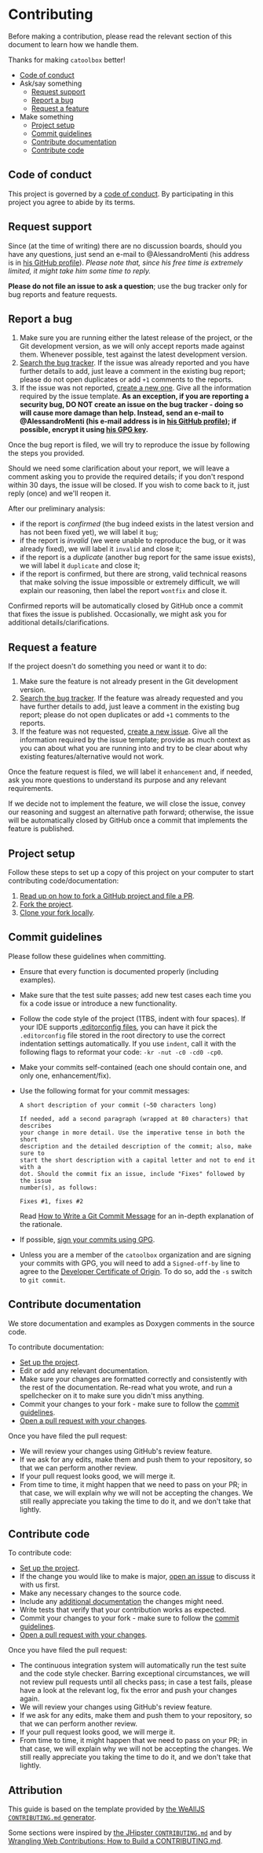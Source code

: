 # Contributing
Before making a contribution, please read the relevant section of this document
to learn how we handle them.

Thanks for making `catoolbox` better!

* [Code of conduct](#code-of-conduct)
* Ask/say something
  * [Request support](#request-support)
  * [Report a bug](#report-a-bug)
  * [Request a feature](#request-a-feature)
* Make something
  * [Project setup](#project-setup)
  * [Commit guidelines](#commit-guidelines)
  * [Contribute documentation](#contribute-documentation)
  * [Contribute code](#contribute-code)

## Code of conduct
This project is governed by a [code of conduct](CODE_OF_CONDUCT.md). By
participating in this project you agree to abide by its terms.

## Request support
Since (at the time of writing) there are no discussion boards, should you have
any questions, just send an e-mail to @AlessandroMenti (his address is in [his
GitHub profile](https://github.com/AlessandroMenti)). *Please note that, since
his free time is extremely limited, it might take him some time to reply.*

**Please do not file an issue to ask a question**; use the bug tracker only for
bug reports and feature requests.

## Report a bug
1. Make sure you are running either the latest release of the project, or the
   Git development version, as we will only accept reports made against them.
   Whenever possible, test against the latest development version.
2. [Search the bug tracker](https://github.com/catoolbox/catoolbox/issues).
   If the issue was already reported and you have further details to add,
   just leave a comment in the existing bug report; please do not open
   duplicates or add `+1` comments to the reports.
3. If the issue was not reported, [create a new one](https://github.com/catoolbox/catoolbox/issues/new).
   Give all the information required by the issue template.
   **As an exception, if you are reporting a security bug, DO NOT create an
   issue on the bug tracker - doing so will cause more damage than help.
   Instead, send an e-mail to @AlessandroMenti (his e-mail address is in [his
   GitHub profile](https://github.com/AlessandroMenti)); if possible, encrypt
   it using [his GPG key](https://www.alessandromenti.it/downloads/pubkey-0xBF334213F5C5CA03.asc).**

Once the bug report is filed, we will try to reproduce the issue by following
the steps you provided.

Should we need some clarification about your report, we will leave a comment
asking you to provide the required details; if you don't respond within 30 days,
the issue will be closed. If you wish to come back to it, just reply (once)
and we'll reopen it.

After our preliminary analysis:

* if the report is *confirmed* (the bug indeed exists in the latest version and
  has not been fixed yet), we will label it `bug`;
* if the report is *invalid* (we were unable to reproduce the bug, or it was
  already fixed), we will label it `invalid` and close it;
* if the report is a *duplicate* (another bug report for the same issue
  exists), we will label it `duplicate` and close it;
* if the report is confirmed, but there are strong, valid technical reasons
  that make solving the issue impossible or extremely difficult, we will
  explain our reasoning, then label the report `wontfix` and close it.

Confirmed reports will be automatically closed by GitHub once a commit that
fixes the issue is published. Occasionally, we might ask you for additional
details/clarifications.

## Request a feature
If the project doesn't do something you need or want it to do:

1. Make sure the feature is not already present in the Git development version.
2. [Search the bug tracker](https://github.com/catoolbox/catoolbox/issues).
   If the feature was already requested and you have further details to add,
   just leave a comment in the existing bug report; please do not open
   duplicates or add `+1` comments to the reports.
3. If the feature was not requested, [create a new issue](https://github.com/catoolbox/catoolbox/issues/new).
   Give all the information required by the issue template; provide as much
   context as you can about what you are running into and try to be clear
   about why existing features/alternative would not work.

Once the feature request is filed, we will label it `enhancement` and, if
needed, ask you more questions to understand its purpose and any relevant
requirements.

If we decide not to implement the feature, we will close the issue, convey our
reasoning and suggest an alternative path forward; otherwise, the issue will be
automatically closed by GitHub once a commit that implements the feature is
published.

## Project setup
Follow these steps to set up a copy of this project on your computer to start
contributing code/documentation:

1. [Read up on how to fork a GitHub project and file a PR](https://guides.github.com/activities/forking).
2. [Fork the project](https://guides.github.com/activities/forking/#fork).
3. [Clone your fork locally](https://help.github.com/articles/cloning-a-repository/).

## Commit guidelines
Please follow these guidelines when committing.

* Ensure that every function is documented properly (including examples).
* Make sure that the test suite passes; add new test cases each time you fix a
  code issue or introduce a new functionality.
* Follow the code style of the project (1TBS, indent with four spaces). If your
  IDE supports [.editorconfig files](http://editorconfig.org/), you can have it
  pick the `.editorconfig` file stored in the root directory to use the correct
  indentation settings automatically. If you use `indent`, call it with the
  following flags to reformat your code: `-kr -nut -c0 -cd0 -cp0`.
* Make your commits self-contained (each one should contain one, and only one,
  enhancement/fix).
* Use the following format for your commit messages:

  ```
  A short description of your commit (~50 characters long)

  If needed, add a second paragraph (wrapped at 80 characters) that describes
  your change in more detail. Use the imperative tense in both the short
  description and the detailed description of the commit; also, make sure to
  start the short description with a capital letter and not to end it with a
  dot. Should the commit fix an issue, include "Fixes" followed by the issue
  number(s), as follows:

  Fixes #1, fixes #2
  ```

  Read [How to Write a Git Commit Message](https://chris.beams.io/posts/git-commit/)
  for an in-depth explanation of the rationale.
* If possible, [sign your commits using GPG](https://help.github.com/articles/signing-commits-using-gpg/).
* Unless you are a member of the `catoolbox` organization and are signing
  your commits with GPG, you will need to add a `Signed-off-by` line to
  agree to the [Developer Certificate of Origin](https://developercertificate.org/).
  To do so, add the `-s` switch to `git commit`.

## Contribute documentation
We store documentation and examples as Doxygen comments in the source code.

To contribute documentation:

* [Set up the project](#project-setup).
* Edit or add any relevant documentation.
* Make sure your changes are formatted correctly and consistently with the
  rest of the documentation. Re-read what you wrote, and run a spellchecker on
  it to make sure you didn't miss anything.
* Commit your changes to your fork - make sure to follow the
  [commit guidelines](#commit-guidelines).
* [Open a pull request with your changes](https://github.com/catoolbox/catoolbox/pulls).

Once you have filed the pull request:

* We will review your changes using GitHub's review feature.
* If we ask for any edits, make them and push them to your repository, so that
  we can perform another review.
* If your pull request looks good, we will merge it.
* From time to time, it might happen that we need to pass on your PR; in that
  case, we will explain why we will not be accepting the changes. We still
  really appreciate you taking the time to do it, and we don't take that
  lightly.

## Contribute code
To contribute code:

* [Set up the project](#project-setup).
* If the change you would like to make is major, [open an issue](#request-a-feature)
  to discuss it with us first.
* Make any necessary changes to the source code.
* Include any [additional documentation](#contribute-documentation) the changes might need.
* Write tests that verify that your contribution works as expected.
* Commit your changes to your fork - make sure to follow the
  [commit guidelines](#commit-guidelines).
* [Open a pull request with your changes](https://github.com/catoolbox/catoolbox/pulls).

Once you have filed the pull request:

* The continuous integration system will automatically run the test suite and
  the code style checker. Barring exceptional circumstances, we will not
  review pull requests until all checks pass; in case a test fails, please
  have a look at the relevant log, fix the error and push your changes again.
* We will review your changes using GitHub's review feature.
* If we ask for any edits, make them and push them to your repository, so that
  we can perform another review.
* If your pull request looks good, we will merge it.
* From time to time, it might happen that we need to pass on your PR; in that
  case, we will explain why we will not be accepting the changes. We still
  really appreciate you taking the time to do it, and we don't take that
  lightly.

## Attribution
This guide is based on the template provided by
[the WeAllJS `CONTRIBUTING.md` generator](https://npm.im/weallcontribute).

Some sections were inspired by [the JHipster `CONTRIBUTING.md`](https://github.com/jhipster/generator-jhipster/blob/master/CONTRIBUTING.md) and by [Wrangling Web Contributions: How to Build
a CONTRIBUTING.md](https://mozillascience.github.io/working-open-workshop/contributing/).
